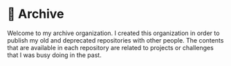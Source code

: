 # :whale: Archive

Welcome to my archive organization. I created this organization in order to publish my
old and deprecated repositories with other people.
The contents that are available in each repository are related to projects or
challenges that I was busy doing in the past.
